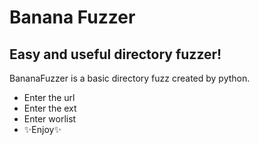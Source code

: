 # Banana Fuzzer
## Easy and useful directory fuzzer!

BananaFuzzer is a basic directory fuzz created by python.

 - Enter the url
- Enter the ext
- Enter worlist
- ✨Enjoy✨
